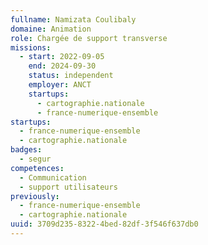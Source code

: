```yaml
---
fullname: Namizata Coulibaly
domaine: Animation
role: Chargée de support transverse
missions:
  - start: 2022-09-05
    end: 2024-09-30
    status: independent
    employer: ANCT
    startups:
      - cartographie.nationale
      - france-numerique-ensemble
startups:
  - france-numerique-ensemble
  - cartographie.nationale
badges:
  - segur
competences:
  - Communication
  - support utilisateurs
previously:
  - france-numerique-ensemble
  - cartographie.nationale
uuid: 3709d235-8322-4bed-82df-3f546f637db0
---
```

